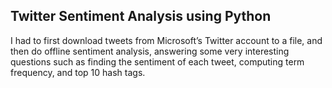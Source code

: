 ## Twitter Sentiment Analysis using Python 

I had to first download tweets from Microsoft’s Twitter account to a file, and then do offline sentiment analysis, 
answering some very interesting questions such as finding the sentiment of each tweet, computing term frequency, and top 10 hash tags. 

